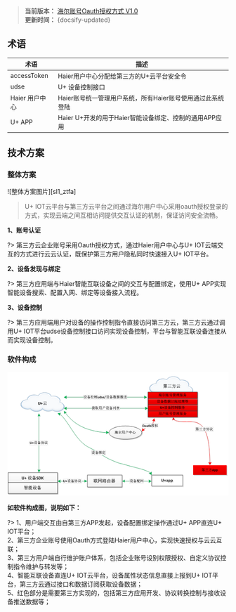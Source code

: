 
>**当前版本：** [海尔账号Oauth授权方式 V1.0](zh-cn/ChangeLog/sl4)   
**更新时间：** {docsify-updated} 

## 术语  


|术语|描述|
| ------  |----------|  
|accessToken|Haier用户中心分配给第三方的U+云平台安全令|
|udse| U+ 设备控制接口 |
|Haier 用户中心| Haier账号统一管理用户系统，所有Haier账号使用通过此系统登陆 |
|U+ APP| Haier U+开发的用于Haier智能设备绑定、控制的通用APP应用 |

## 技术方案

### 整体方案  

![整体方案图片][sl1_ztfa]  

> U+ IOT云平台与第三方云平台之间通过海尔用户中心采用oauth授权登录的方式，实现云端之间互相访问提供交互认证的机制，保证访问安全流畅。  


**1、账号认证**  

?> 第三方云企业账号采用Oauth授权方式，通过Haier用户中心与U+ IOT云端交互的方式进行云云认证，既保护第三方用户隐私同时快速接入U+ IOT平台。  

**2、设备发现与绑定**  

?> 第三方应用端与Haier智能互联设备之间的交互与配置绑定，使用U+ APP实现智能设备搜索、配置入网、绑定等设备接入流程。  

**3、设备控制**  

?> 第三方应用端用户对设备的操作控制指令直接访问第三方云，第三方云通过调用U+ IOT平台udse设备控制接口访问实现设备控制，平台与智能互联设备连接从而实现设备控制。  



### 软件构成  

![软件构成图片][sl1_rjgc]  
 

**如软件构成图，说明如下：**  

?> 1、用户端交互由自第三方APP发起，设备配置绑定操作通过U+ APP直连U+ IOT平台；    
 2、第三方企业账号使用Oauth方式登陆Haier用户中心，实现快速授权与云云互联；    
 3、第三方用户端自行维护账户体系，包括企业账号设别权限授权、自定义协议控制指令维护与转发等；  
 4、智能互联设备直连U+ IOT云平台，设备属性状态信息直接上报到U+ IOT平台，第三方云通过接口和数据订阅获取设备数据；  
 5、红色部分是需要第三方实现的，包括第三方应用开发、协议转换控制与接收设备推送数据等；  









<!-- 
## 功能流程 &emsp;
-->







[^-^]:常用图片注释
[sl1_ztfa]:_media/_Solutions/sl4ztfa.png  

[sl1_rjgc]:_media/_Solutions/sl4rjgc.png